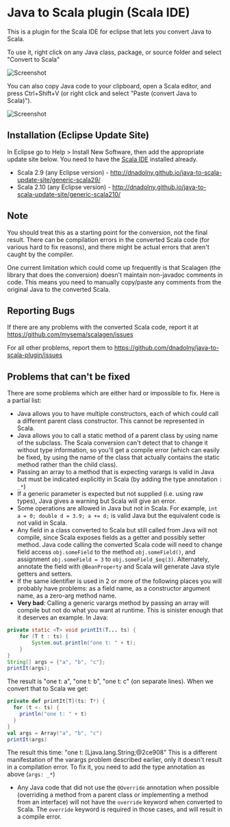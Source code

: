 Java to Scala plugin (Scala IDE)
==================================

This is a plugin for the Scala IDE for eclipse that lets you convert Java to Scala.

To use it, right click on any Java class, package, or source folder and select "Convert to Scala"

![Screenshot](https://github.com/dnadolny/java-to-scala-plugin/raw/master/website/screenshot2.png "Screenshot of Java class/package/source folder context menu")

You can also copy Java code to your clipboard, open a Scala editor, and press Ctrl+Shift+V (or right click and select "Paste (convert Java to Scala)").

![Screenshot](https://github.com/dnadolny/java-to-scala-plugin/raw/master/website/screenshot.png "Screenshot of Scala editor context menu")

## Installation (Eclipse Update Site)

In Eclipse go to Help > Install New Software, then add the appropriate update site below. You need to have the [Scala IDE](http://scala-ide.org) installed already.
* Scala 2.9 (any Eclipse version) - http://dnadolny.github.io/java-to-scala-update-site/generic-scala29/
* Scala 2.10 (any Eclipse version) - http://dnadolny.github.io/java-to-scala-update-site/generic-scala210/

## Note

You should treat this as a starting point for the conversion, not the final result. There can be compilation errors in the converted Scala code (for various hard to fix reasons), and there might be actual errors that aren't caught by the compiler.

One current limitation which could come up frequently is that Scalagen (the library that does the conversion) doesn't maintain non-javadoc comments in code. This means you need to manually copy/paste any comments from the original Java to the converted Scala.

## Reporting Bugs

If there are any problems with the converted Scala code, report it at https://github.com/mysema/scalagen/issues

For all other problems, report them to https://github.com/dnadolny/java-to-scala-plugin/issues

## Problems that can't be fixed

There are some problems which are either hard or impossible to fix. Here is a partial list:

* Java allows you to have multiple constructors, each of which could call a different parent class constructor. This cannot be represented in Scala.
* Java allows you to call a static method of a parent class by using name of the subclass. The Scala conversion can't detect that to change it without type information, so you'll get a compile error (which can easily be fixed, by using the name of the class that actually contains the static method rather than the child class).
* Passing an array to a method that is expecting varargs is valid in Java but must be indicated explicitly in Scala (by adding the type annotation `: _*`)
* If a generic parameter is expected but not supplied (i.e. using raw types), Java gives a warning but Scala will give an error.
* Some operations are allowed in Java but not in Scala. For example, `int a = 0; double d = 3.9; a += d;` is valid Java but the equivalent code is not valid in Scala.
* Any field in a class converted to Scala but still called from Java will not compile, since Scala exposes fields as a getter and possibly setter method. Java code calling the converted Scala code will need to change field access `obj.someField` to the method `obj.someField()`, and assignment `obj.someField = 3` to `obj.someField_$eq(3)`. Alternately, annotate the field with `@BeanProperty` and Scala will generate Java style getters and setters.
* If the same identifier is used in 2 or more of the following places you will probably have problems: as a field name, as a constructor argument name, as a zero-arg method name.
* **Very bad**: Calling a generic varargs method by passing an array will compile but not do what you want at runtime. This is sinister enough that it deserves an example. In Java:

```java
private static <T> void printIt(T... ts) {
    for (T t : ts) {
        System.out.println("one t: " + t);
    }
}
String[] args = {"a", "b", "c"};
printIt(args);
```
The result is "one t: a", "one t: b", "one t: c" (on separate lines). When we convert that to Scala we get:

```scala
private def printIt[T](ts: T*) {
  for (t <- ts) {
    println("one t: " + t)
  }
}
val args = Array("a", "b", "c")
printIt(args)
```
The result this time: "one t: [Ljava.lang.String;@2ce908"
This is a different manifestation of the varargs problem described earlier, only it doesn't result in a compilation error. To fix it, you need to add the type annotation as above (`args: _*`)
* Any Java code that did not use the `@Override` annotation when possible (overriding a method from a parent class or implementing a method from an interface) will not have the `override` keyword when converted to Scala. The `override` keyword is required in those cases, and will result in a compile error.
